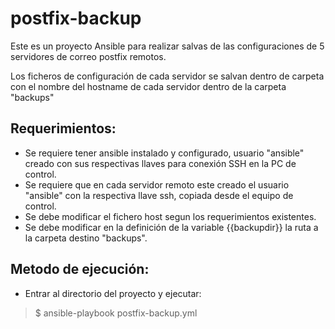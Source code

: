 # postfix-backup

Este es un proyecto Ansible para realizar salvas de las configuraciones de 5 servidores de correo postfix remotos.

Los ficheros de configuración de cada servidor se salvan dentro de carpeta con el nombre del hostname de cada servidor dentro de la carpeta "backups"

## Requerimientos:

- Se requiere tener ansible instalado y configurado, usuario "ansible" creado con sus respectivas llaves para conexión SSH en la PC de control.
- Se requiere que en cada servidor remoto este creado el usuario "ansible" con la respectiva llave ssh, copiada desde el equipo de control.
- Se debe modificar el fichero host segun los requerimientos existentes.
- Se debe modificar en la definición de la variable {{backupdir}} la ruta a la carpeta destino "backups".

## Metodo de ejecución:

- Entrar al directorio del proyecto y ejecutar:
>  $ ansible-playbook postfix-backup.yml


